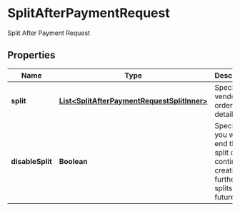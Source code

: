 

# SplitAfterPaymentRequest

Split After Payment Request

## Properties

| Name | Type | Description | Notes |
|------------ | ------------- | ------------- | -------------|
|**split** | [**List&lt;SplitAfterPaymentRequestSplitInner&gt;**](SplitAfterPaymentRequestSplitInner.md) | Specify the vendors order split details. |  |
|**disableSplit** | **Boolean** | Specify if you want to end the split or continue creating further splits in future. |  [optional] |



